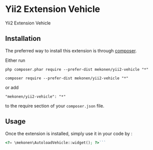Yii2 Extension Vehicle
======================
Yii2 Extension Vehicle

Installation
------------

The preferred way to install this extension is through [composer](http://getcomposer.org/download/).

Either run

```
php composer.phar require --prefer-dist mekonen/yii2-vehicle "*"
```


```
composer require --prefer-dist mekonen/yii2-vehicle "*"
```

or add

```
"mekonen/yii2-vehicle": "*"
```

to the require section of your `composer.json` file.


Usage
-----

Once the extension is installed, simply use it in your code by  :

```php
<?= \mekonen\AutoloadVehicle::widget(); ?>```